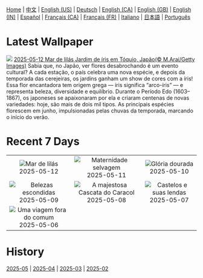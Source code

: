 [Home](../README.md) | [中文](zh-CN.md) | [English (US)](en-US.md) | [Deutsch](de-DE.md) | [English (CA)](en-CA.md) | [English (GB)](en-GB.md) | [English (IN)](en-IN.md) | [Español](es-ES.md) | [Français (CA)](fr-CA.md) | [Français (FR)](fr-FR.md) | [Italiano](it-IT.md) | [日本語](ja-JP.md) | [Português](pt-BR.md)

# Latest Wallpaper
![](https://www.bing.com/th?id=OHR.IrisGarden_PT-BR4328394964_UHD.jpg)
[2025-05-12 Mar de lilás Jardim de íris em Tóquio, Japão(© M.Arai/Getty Images)](https://www.bing.com/th?id=OHR.IrisGarden_PT-BR4328394964_UHD.jpg)
Sabia que, no Japão, ver flores desabrochando é um evento cultural? A cada estação, o país celebra uma nova espécie, e depois da temporada das cerejeiras, os jardins ganham um show de cores com a íris! Essa flor encantadora tem origem grega — íris significa “arco-íris” — e representa beleza, diversidade e equilíbrio. Durante o Período Edo (1603–1867), os japoneses se apaixonaram por ela e criaram centenas de novas variedades: hoje, são mais de dois mil tipos. As principais espécies florescem em junho, impulsionadas pelas chuvas da temporada, marcando o início do verão.

# Recent 7 Days
|  |  |  |
|:---:|:---:|:---:|
| ![](https://www.bing.com/th?id=OHR.IrisGarden_PT-BR4328394964_400x240.jpg "Mar de lilás") 2025-05-12 | ![](https://www.bing.com/th?id=OHR.LeopardMother_PT-BR3379909644_400x240.jpg "Maternidade selvagem") 2025-05-11 | ![](https://www.bing.com/th?id=OHR.MinnesotaRotunda_PT-BR2639700452_400x240.jpg "Glória dourada") 2025-05-10 |
| ![](https://www.bing.com/th?id=OHR.FumacinhaBahia_PT-BR0440078650_400x240.jpg "Belezas escondidas") 2025-05-09 | ![](https://www.bing.com/th?id=OHR.DiaNacionalTurismo2025_PT-BR1293599256_400x240.jpg "A majestosa Cascata do Caracol") 2025-05-08 | ![](https://www.bing.com/th?id=OHR.DunluceIreland_PT-BR4554563942_400x240.jpg "Castelos e suas lendas") 2025-05-07 |
| ![](https://www.bing.com/th?id=OHR.FlyoverNamibia_PT-BR8374548592_400x240.jpg "Uma viagem fora do comum") 2025-05-06 |  |  |

# History
[2025-05](../archives/wallpaper/pt-BR/w_2025_05.md) | [2025-04](../archives/wallpaper/pt-BR/w_2025_04.md) | [2025-03](../archives/wallpaper/pt-BR/w_2025_03.md) | [2025-02](../archives/wallpaper/pt-BR/w_2025_02.md)
